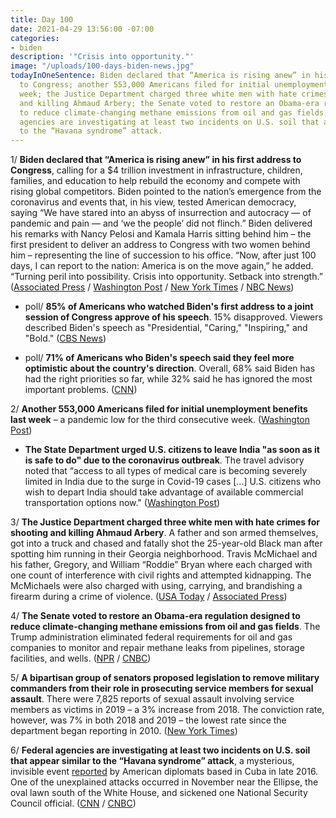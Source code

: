 ```yaml
---
title: Day 100
date: 2021-04-29 13:56:00 -07:00
categories:
- biden
description: '"Crisis into opportunity."'
image: "/uploads/100-days-biden-news.jpg"
todayInOneSentence: Biden declared that “America is rising anew” in his first address
  to Congress; another 553,000 Americans filed for initial unemployment benefits last
  week; the Justice Department charged three white men with hate crimes for shooting
  and killing Ahmaud Arbery; the Senate voted to restore an Obama-era regulation designed
  to reduce climate-changing methane emissions from oil and gas fields; and federal
  agencies are investigating at least two incidents on U.S. soil that appear similar
  to the “Havana syndrome” attack.
---
```


1/ **Biden declared that “America is rising anew” in his first address to Congress**, calling for a $4 trillion investment in infrastructure, children, families, and education to help rebuild the economy and compete with rising global competitors. Biden pointed to the nation’s emergence from the coronavirus and events that, in his view, tested American democracy, saying “We have stared into an abyss of insurrection and autocracy — of pandemic and pain — and ‘we the people’ did not flinch.” Biden delivered his remarks with Nancy Pelosi and Kamala Harris sitting behind him – the first president to deliver an address to Congress with two women behind him – representing the line of succession to his office. “Now, after just 100 days, I can report to the nation: America is on the move again,” he added. “Turning peril into possibility. Crisis into opportunity. Setback into strength.” ([Associated Press](https://apnews.com/article/biden-joint-address-congress-a157a7355bfc5c189fdc1040722fb652) / [Washington Post](https://www.washingtonpost.com/politics/biden-speech-congress/2021/04/28/f33615ac-a7a2-11eb-bca5-048b2759a489_story.html) / [New York Times](https://www.nytimes.com/2021/04/28/us/politics/joe-biden-government-plans.html) / [NBC News](https://www.nbcnews.com/politics/white-house/move-biden-urges-congress-turn-crisis-opportunity-n1265814))

* poll/ **85% of Americans who watched Biden's first address to a joint session of Congress approve of his speech**. 15% disapproved. Viewers described Biden's speech as "Presidential, "Caring," "Inspiring," and "Bold." ([CBS News](https://www.cbsnews.com/news/cbs-news-poll-most-viewers-approve-of-bidens-speech/))

* poll/ **71% of Americans who Biden's speech said they feel more optimistic about the country's direction**. Overall, 68% said Biden has had the right priorities so far, while 32% said he has ignored the most important problems. ([CNN](https://www.cnn.com/2021/04/28/politics/cnn-poll-biden-speech-to-congress/index.html))

2/ **Another 553,000 Americans filed for initial unemployment benefits last week** – a pandemic low for the third consecutive week. ([Washington Post](https://www.washingtonpost.com/business/2021/04/29/jobless-claims-hit-new-pandemic-low-third-straight-week-labor-market-picks-up/))

* **The State Department urged U.S. citizens to leave India "as soon as it is safe to do" due to the coronavirus outbreak**. The travel advisory noted that “access to all types of medical care is becoming severely limited in India due to the surge in Covid-19 cases \[...\] U.S. citizens who wish to depart India should take advantage of available commercial transportation options now." ([Washington Post](https://www.washingtonpost.com/nation/2021/04/29/coronavirus-covid-live-updates-us/#link-APFCVLBQGZFGRJQ5RIVY25BZEI))

3/ **The Justice Department charged three white men with hate crimes for shooting and killing Ahmaud Arbery**. A father and son armed themselves, got into a truck and chased and fatally shot the 25-year-old Black man after spotting him running in their Georgia neighborhood. Travis McMichael and his father, Gregory, and William “Roddie” Bryan where each charged with one count of interference with civil rights and attempted kidnapping. The McMichaels were also charged with using, carrying, and brandishing a firearm during a crime of violence. ([USA Today](https://www.usatoday.com/story/news/politics/2021/04/28/ahmaud-arbery-murder-suspects-charged-hate-crimes-doj/4879515001/) / [Associated Press](https://apnews.com/article/ahmaud-arbery-georgia-hate-crimes-crime-government-and-politics-ef101bfbf96f3ee921c29c6dcf89e7eb))

4/ **The Senate voted to restore an Obama-era regulation designed to reduce climate-changing methane emissions from oil and gas fields**. The Trump administration eliminated federal requirements for oil and gas companies to monitor and repair methane leaks from pipelines, storage facilities, and wells. ([NPR](https://www.npr.org/2021/04/28/991635101/senate-votes-to-restore-regulations-on-climate-warming-methane-emissions) / [CNBC](https://www.cnbc.com/2021/04/28/senate-restores-obama-era-regulation-of-methane-emissions.html))

5/ **A bipartisan group of senators proposed legislation to remove military commanders from their role in prosecuting service members for sexual assault**. There were 7,825 reports of sexual assault involving service members as victims in 2019 – a 3% increase from 2018. The conviction rate, however, was 7% in both 2018 and 2019 – the lowest rate since the department began reporting in 2010. ([New York Times](https://www.nytimes.com/2021/04/29/us/politics/military-sexual-assault-cases.html))

6/ **Federal agencies are investigating at least two incidents on U.S. soil that appear similar to the “Havana syndrome” attack**, a mysterious, invisible event [reported](https://whatthefuckjusthappenedtoday.com/2018/09/11/day-600/) by American diplomats based in Cuba in late 2016. One of the unexplained attacks occurred in November near the Ellipse, the oval lawn south of the White House, and sickened one National Security Council official. ([CNN](https://www.cnn.com/2021/04/29/politics/us-investigating-mysterious-directed-energy-attack-white-house/index.html) / [CNBC](https://www.cnbc.com/2021/04/29/us-investigating-peculiar-attacks-with-hallmarks-of-havana-syndrome-near-white-house.html))